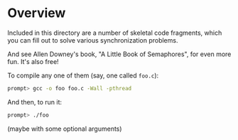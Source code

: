 
# Overview

Included in this directory are a number of skeletal code fragments, which you
can fill out to solve various synchronization problems. 

And see Allen Downey's book, "A Little Book of Semaphores", for even more
fun. It's also free!

To compile any one of them (say, one called `foo.c`):

```sh
prompt> gcc -o foo foo.c -Wall -pthread
```

And then, to run it:

```sh
prompt> ./foo
```

(maybe with some optional arguments)



